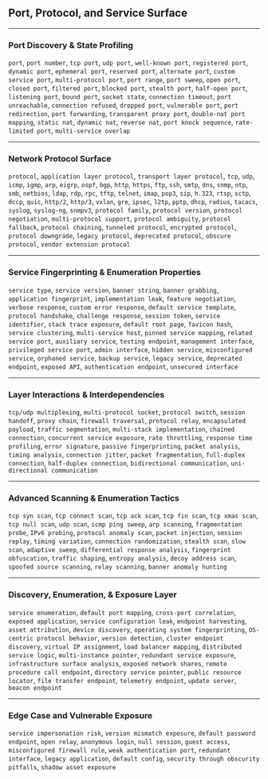 ## Port, Protocol, and Service Surface

***

### Port Discovery & State Profiling

`port`, `port number`, `tcp port`, `udp port`, `well-known port`, `registered port`, `dynamic port`, `ephemeral port`, `reserved port`, `alternate port`, `custom service port`, `multi-protocol port`, `port range`, `port sweep`, `open port`, `closed port`, `filtered port`, `blocked port`, `stealth port`, `half-open port`, `listening port`, `bound port`, `socket state`, `connection timeout`, `port unreachable`, `connection refused`, `dropped port`, `vulnerable port`, `port redirection`, `port forwarding`, `transparent proxy port`, `double-nat port mapping`, `static nat`, `dynamic nat`, `reverse nat`, `port knock sequence`, `rate-limited port`, `multi-service overlap`

***

### Network Protocol Surface

`protocol`, `application layer protocol`, `transport layer protocol`, `tcp`, `udp`, `icmp`, `igmp`, `arp`, `eigrp`, `ospf`, `bgp`, `http`, `https`, `ftp`, `ssh`, `smtp`, `dns`, `snmp`, `ntp`, `smb`, `netbios`, `ldap`, `rdp`, `rpc`, `tftp`, `telnet`, `imap`, `pop3`, `sip`, `h.323`, `rtsp`, `sctp`, `dccp`, `quic`, `http/2`, `http/3`, `vxlan`, `gre`, `ipsec`, `l2tp`, `pptp`, `dhcp`, `radius`, `tacacs`, `syslog`, `syslog-ng`, `snmpv3`, `protocol family`, `protocol version`, `protocol negotiation`, `multi-protocol support`, `protocol ambiguity`, `protocol fallback`, `protocol chaining`, `tunneled protocol`, `encrypted protocol`, `protocol downgrade`, `legacy protocol`, `deprecated protocol`, `obscure protocol`, `vendor extension protocol`

***

### Service Fingerprinting & Enumeration Properties

`service type`, `service version`, `banner string`, `banner grabbing`, `application fingerprint`, `implementation leak`, `feature negotiation`, `verbose response`, `custom error response`, `default service template`, `protocol handshake`, `challenge response`, `session token`, `service identifier`, `stack trace exposure`, `default root page`, `favicon hash`, `service clustering`, `multi-service host`, `pinned service mapping`, `related service port`, `auxiliary service`, `testing endpoint`, `management interface`, `privileged service port`, `admin interface`, `hidden service`, `misconfigured service`, `orphaned service`, `backup service`, `legacy service`, `deprecated endpoint`, `exposed API`, `authentication endpoint`, `unsecured interface`

***

### Layer Interactions & Interdependencies

`tcp/udp multiplexing`, `multi-protocol socket`, `protocol switch`, `session handoff`, `proxy chain`, `firewall traversal`, `protocol relay`, `encapsulated payload`, `traffic segmentation`, `multi-stack implementation`, `chained connection`, `concurrent service exposure`, `rate throttling`, `response time profiling`, `error signature`, `passive fingerprinting`, `packet analysis`, `timing analysis`, `connection jitter`, `packet fragmentation`, `full-duplex connection`, `half-duplex connection`, `bidirectional communication`, `uni-directional communication`

***

### Advanced Scanning & Enumeration Tactics

`tcp syn scan`, `tcp connect scan`, `tcp ack scan`, `tcp fin scan`, `tcp xmas scan`, `tcp null scan`, `udp scan`, `icmp ping sweep`, `arp scanning`, `fragmentation probe`, `IPv6 probing`, `protocol anomaly scan`, `packet injection`, `session replay`, `timing variation`, `connection randomization`, `stealth scan`, `slow scan`, `adaptive sweep`, `differential response analysis`, `fingerprint obfuscation`, `traffic shaping`, `entropy analysis`, `decoy address scan`, `spoofed source scanning`, `relay scanning`, `banner anomaly hunting`

***

### Discovery, Enumeration, & Exposure Layer

`service enumeration`, `default port mapping`, `cross-port correlation`, `exposed application`, `service configuration leak`, `endpoint harvesting`, `asset attribution`, `device discovery`, `operating system fingerprinting`, `OS-centric protocol behavior`, `version detection`, `cluster endpoint discovery`, `virtual IP assignment`, `load balancer mapping`, `distributed service logic`, `multi-instance pointer`, `redundant service exposure`, `infrastructure surface analysis`, `exposed network shares`, `remote procedure call endpoint`, `directory service pointer`, `public resource locator`, `file transfer endpoint`, `telemetry endpoint`, `update server`, `beacon endpoint`

***

### Edge Case and Vulnerable Exposure

`service impersonation risk`, `version mismatch exposure`, `default password endpoint`, `open relay`, `anonymous login`, `null session`, `guest access`, `misconfigured firewall rule`, `weak authentication port`, `redundant interface`, `legacy application`, `default config`, `security through obscurity pitfalls`, `shadow asset exposure`
